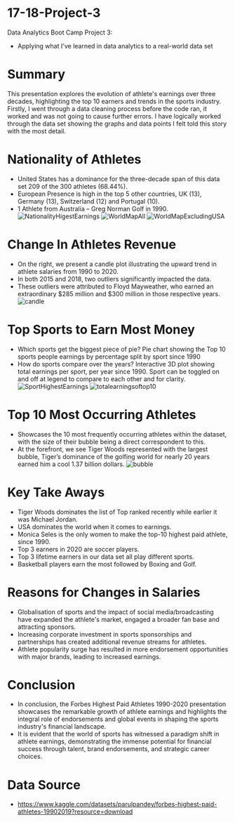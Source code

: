# 17-18-Project-3
Data Analytics Boot Camp Project 3: 
* Applying what I've learned in data analytics to a real-world data set

# Summary
This presentation explores the evolution of athlete's earnings over three decades, highlighting the top 10 earners and trends in the sports industry. Firstly, I went through a data cleaning process before the code ran, it worked and was not going to cause further errors. I have logically worked through the data set showing the graphs and data points I felt told this story with the most detail. 

# Nationality of Athletes
* United States has a dominance for the three-decade span of this data set 209 of the 300 athletes (68.44%). 
* European Presence is high in the top 5 other countries, UK (13), Germany (13), Switzerland (12) and Portugal (10).
* 1 Athlete from Australia – Greg Norman Golf in 1990.
![NationalityHigestEarnings](images/NationalityHigestEarnings.png)
![WorldMapAll](images/WorldMapAll.png) 
![WorldMapExcludingUSA](images/WorldMapExcludingUSA.png)

# Change In Athletes Revenue
* On the right, we present a candle plot illustrating the upward trend in athlete salaries from 1990 to 2020.
* In both 2015 and 2018, two outliers significantly impacted the data.
* These outliers were attributed to Floyd Mayweather, who earned an extraordinary $285 million and $300 million in those respective years.
![candle](images/candle.png)

# Top Sports to Earn Most Money
* Which sports get the biggest piece of pie? 
Pie chart showing the Top 10 sports people earnings by percentage split by sport since 1990
* How do sports compare over the years? 
Interactive 3D plot  showing total earnings per sport, per year since 1990. Sport can be toggled on and off at legend to compare to each other and for clarity.
![SportHighestEarnings](images/SportHighestEarnings.png)
![totalearningsoftop10](images/totalearningsoftop10.png)

# Top 10 Most Occurring Athletes
* Showcases the 10 most frequently occurring athletes within the dataset, with the size of their bubble being a direct correspondent to this. 
* At the forefront, we see Tiger Woods represented with the largest bubble, Tiger’s dominance of the golfing world for nearly 20 years earned him a cool 1.37 billion dollars.
![bubble](images/bubble.png)

# Key Take Aways
* Tiger Woods dominates the list of Top ranked recently while earlier it was Michael Jordan.
* USA dominates the world when it comes to earnings.
* Monica Seles is the only women to make the top-10 highest paid athlete, since 1990.
* Top 3 earners in 2020 are soccer players.
* Top 3 lifetime earners in our data set all play different sports.
* Basketball players earn the most followed by Boxing and Golf.

# Reasons for Changes in Salaries
* Globalisation of sports and the impact of social media/broadcasting have expanded the athlete's market, engaged a broader fan base and attracting sponsors.
* Increasing corporate investment in sports sponsorships and partnerships has created additional revenue streams for athletes.
* Athlete popularity surge has resulted in more endorsement opportunities with major brands, leading to increased earnings.

# Conclusion
* In conclusion, the Forbes Highest Paid Athletes 1990-2020 presentation showcases the remarkable growth of athlete earnings and highlights the integral role of endorsements and global events in shaping the sports industry's financial landscape.
* It is evident that the world of sports has witnessed a paradigm shift in athlete earnings, demonstrating the immense potential for financial success through talent, brand endorsements, and strategic career choices.

# Data Source
- https://www.kaggle.com/datasets/parulpandey/forbes-highest-paid-athletes-19902019?resource=download